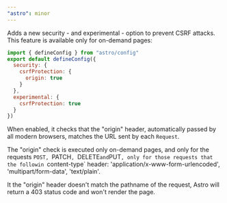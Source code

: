 ```yaml
---
"astro": minor
---
```


Adds a new security - and experimental - option to prevent CSRF attacks. This feature is available only for on-demand pages:

```js
import { defineConfig } from "astro/config"
export default defineConfig({
  security: {
    csrfProtection: {
      origin: true
    }
  },
  experimental: {
    csrfProtection: true
  }
})
```

When enabled, it checks that the "origin" header, automatically passed by all modern browsers, matches the URL sent by each `Request`.

The "origin" check is executed only on-demand pages, and only for the requests `POST, `PATCH`, `DELETE` and `PUT`, only for those requests that
the followin `content-type` header: 'application/x-www-form-urlencoded', 'multipart/form-data', 'text/plain'.

It the "origin" header doesn't match the pathname of the request, Astro will return a 403 status code and won't render the page.
